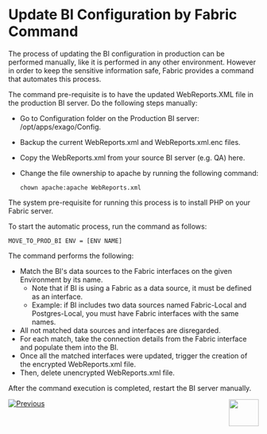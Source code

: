 # Update BI Configuration by Fabric Command

The process of updating the BI configuration in production can be performed manually, like it is performed in any other environment. However in order to keep the sensitive information safe, Fabric provides a command that automates this process.

The command pre-requisite is to have the updated WebReports.XML file in the production BI server. Do the following steps manually:

* Go to Configuration folder on the Production BI server: /opt/apps/exago/Config.

* Backup the current WebReports.xml and WebReports.xml.enc files.

* Copy the WebReports.xml from your source BI server (e.g. QA) here.

* Change the file ownership to apache by running the following command:

  ~~~
  chown apache:apache WebReports.xml
  ~~~

The system pre-requisite for running this process is to install PHP on your Fabric server. 

To start the automatic process, run the command as follows:

~~~
MOVE_TO_PROD_BI ENV = [ENV NAME]
~~~

The command performs the following:

* Match the BI's data sources to the Fabric interfaces on the given Environment by its name.
  * Note that if BI is using a Fabric as a data source, it must be defined as an interface.
  * Example: if BI includes two data sources named Fabric-Local and Postgres-Local, you must have Fabric interfaces with the same names.
* All not matched data sources and interfaces are disregarded. 
* For each match, take the connection details from the Fabric interface and populate them into the BI.
* Once all the matched interfaces were updated, trigger the creation of the encrypted WebReports.xml file.
* Then, delete unencrypted WebReports.xml file.

After the command execution is completed, restart the BI server manually.


[![Previous](/articles/images/Previous.png)](08_moving_from_dev_to_prod.md)[<img align="right" width="60" height="54" src="/articles/images/Next.png">](10_restrict_access_to_BI_Admin.md)
